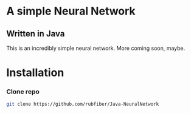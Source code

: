 # A simple Neural Network
## Written in Java

This is an incredibly simple neural network. More coming soon, maybe.

# Installation

### Clone repo
``` bash
git clone https://github.com/rubfiber/Java-NeuralNetwork
```
